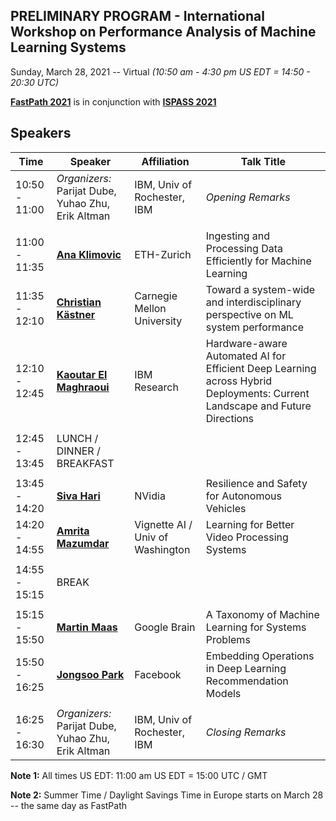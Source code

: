 ## PRELIMINARY PROGRAM - International Workshop on Performance Analysis of Machine Learning Systems
Sunday, March 28, 2021 -- Virtual *(10:50 am - 4:30 pm US EDT = 14:50 - 20:30 UTC)*

**[FastPath 2021](https://tinyurl.com/fastpath2021)** is in conjunction with **[ISPASS 2021](https://www.ispass.org/ispass2021)**

## Speakers 

| Time          | Speaker                                                                   | Affiliation                         | Talk Title            |
| ----          | ----                                                                      | ----                                | ----                  |
| 10:50 - 11:00 | *Organizers:* Parijat Dube, Yuhao Zhu, Erik Altman                        | IBM, Univ of Rochester, IBM         | *Opening Remarks*     |
|               |                                                                           |                                     |                       |
| 11:00 - 11:35 | **[Ana Klimovic](https://tinyurl.com/fastpath2021/Klimovic)**             | ETH-Zurich                          | Ingesting and Processing Data Efficiently for Machine Learning |
| 11:35 - 12:10 | **[Christian Kästner](https://tinyurl.com/fastpath2021/Kaestner)**        | Carnegie Mellon University          | Toward a system-wide and interdisciplinary perspective on ML system performance |
| 12:10 - 12:45 | **[Kaoutar El Maghraoui](https://tinyurl.com/fastpath2021/El_Maghraoui)** | IBM Research                        | Hardware-aware Automated AI for Efficient Deep Learning across Hybrid Deployments: Current Landscape and Future Directions  |
|               |                                                                           |                                     |                       |
| 12:45 - 13:45 | LUNCH / DINNER / BREAKFAST                                                |                                     |                       |
|               |                                                                           |                                     |                       |
| 13:45 - 14:20 | **[Siva Hari](https://tinyurl.com/fastpath2021/Hari)**                    | NVidia                              | Resilience and Safety for Autonomous Vehicles                  |
| 14:20 - 14:55 | **[Amrita Mazumdar](https://tinyurl.com/fastpath2021/Mazumdar)**          | Vignette AI / Univ of Washington    | Learning for Better Video Processing Systems                   |
|               |                                                                           |                                     |                       |
| 14:55 - 15:15 | BREAK                                                                     |                                     |                       |
|               |                                                                           |                                     |                       |
| 15:15 - 15:50 | **[Martin Maas](https://tinyurl.com/fastpath2021/Maas)**                  | Google Brain                        | A Taxonomy of Machine Learning for Systems Problems            |
| 15:50 - 16:25 | **[Jongsoo Park](https://tinyurl.com/fastpath2021/Park)**                 | Facebook                            | Embedding Operations in Deep Learning Recommendation Models    |
|               |                                                                           |                                     |                       |
| 16:25 - 16:30 | *Organizers:* Parijat Dube, Yuhao Zhu, Erik Altman                        | IBM, Univ of Rochester, IBM         | *Closing Remarks*     |

**Note 1:**  All times US EDT:  11:00 am US EDT = 15:00 UTC / GMT

**Note 2:** Summer Time / Daylight Savings Time in Europe starts on March 28 -- the same day as FastPath
